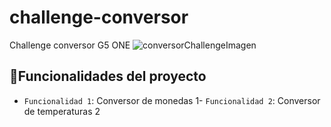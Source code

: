 # challenge-conversor
Challenge conversor G5 ONE
![conversorChallengeImagen](https://github.com/AdminVishinx/challenge-conversor/assets/111393705/9748b8b7-8633-44c2-88ed-bfa31d661953)

## :hammer:Funcionalidades del proyecto

- `Funcionalidad 1`: Conversor de monedas 1- `Funcionalidad 2`: Conversor de temperaturas 2
